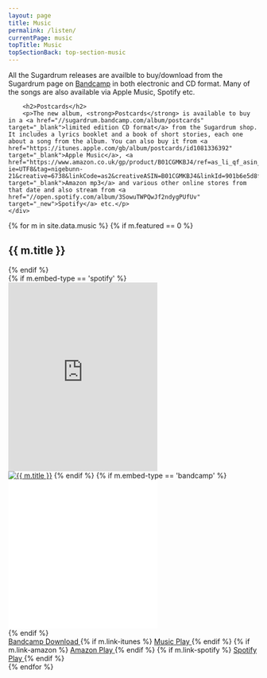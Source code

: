 ```yaml
---
layout: page
title: Music
permalink: /listen/
currentPage: music
topTitle: Music
topSectionBack: top-section-music
---
```

<div class="col-xs-12 text-section">
	<div class="text-col">
		<p>All the Sugardrum releases are availble to buy/download from the Sugardrum page on <a href="//sugardrum.bandcamp.com" target="_blank">Bandcamp</a> in both electronic and CD format. Many of the songs are also available via Apple Music, Spotify etc.</p>
		
		<h2>Postcards</h2>	
		<p>The new album, <strong>Postcards</strong> is available to buy in a <a href="//sugardrum.bandcamp.com/album/postcards" target="_blank">limited edition CD format</a> from the Sugardrum shop. It includes a lyrics booklet and a book of short stories, each one about a song from the album. You can also buy it from <a href="https://itunes.apple.com/gb/album/postcards/id1081336392" target="_blank">Apple Music</a>, <a href="https://www.amazon.co.uk/gp/product/B01CGMKBJ4/ref=as_li_qf_asin_il_tl?ie=UTF8&tag=nigebunn-21&creative=6738&linkCode=as2&creativeASIN=B01CGMKBJ4&linkId=901b6e5d8f9add95c7dcdd076589f0d2" target="_blank">Amazon mp3</a> and various other online stores from that date and also stream from <a href="//open.spotify.com/album/3SowuTWPQwJf2ndygPUfUv" target="_new">Spotify</a> etc.</p>
	</div>	
</div>

{% for m in site.data.music %}
{% if m.featured == 0 %}
<h2 class="ep-title">{{ m.title }}</h2>
{% endif %}	
<div class="ep_cont ep_cont--musicpage ep_cont--{{ m.embed-type }}">	
	{% if m.embed-type == 'spotify' %}	
	<div class="col-xs-12 col-sm-4">
		<iframe src="https://embed.spotify.com/?uri=spotify%3Aalbum%3A{{ m.spotify-id }}" width="300" height="380" frameborder="0" allowtransparency="true"></iframe>
	</div>
	<a href="{{ m.link-bandcamp }}" class="ep-cover-link" target="_blank"><img src="{{ m.cover }}" alt="{{ m.title }}" /></a>
	{% endif %}				
	{% if m.embed-type == 'bandcamp' %}	
	<div class="embed-cont">
		<iframe style="border: 0; width: 300px; height: 300px;" src="//bandcamp.com/EmbeddedPlayer/album={{ m.bandcamp-id }}/size=large/bgcol=ffffff/linkcol=0687f5/minimal=true/transparent=true/" seamless><a href="{{ m.link-bandcamp }}">{{ m.title }}</a></iframe>			
	</div>
	{% endif %}	
	<div class="music-link-cont">
		<a href="{{ m.link-bandcamp }}" class="music-link" target="_blank">
			<span><i class="fa fa-bandcamp music-logo music-logo--bandcamp"></i> Bandcamp</span> 
			<span><span class="btn btn--play">Download</span></span>
		</a>		
		{% if m.link-itunes %}
			<a href="{{ m.link-itunes }}" class="music-link" target="_blank">
				<span><i class="fa fa-apple music-logo music-logo--itunes"></i> Music</span> 
				<span><span class="btn btn--play">Play</span></span>
			</a>
		{% endif %}
		{% if m.link-amazon %}
			<a href="{{ m.link-amazon }}" class="music-link" target="_blank">
				<span><i class="fa fa-amazon music-logo music-logo--amazon"></i> Amazon</span> 
				<span><span class="btn btn--play">Play</span></span>
			</a>
		{% endif %}	
		{% if m.link-spotify %}
			<a href="{{ m.link-spotify }}" class="music-link" target="_blank">
				<span><i class="fa fa-spotify music-logo music-logo--spotify"></i> Spotify</span> 
				<span><span class="btn btn--play">Play</span></span>
			</a>
		{% endif %}
	</div>
</div>
{% endfor %}
